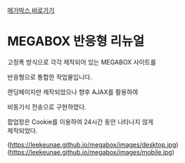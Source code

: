 [메가박스 바로가기](https://leekeunae.github.io/megabox/)
# MEGABOX 반응형 리뉴얼

고정폭 방식으로 각각 제작되어 있는 MEGABOX 사이트를  

반응형으로 통합한 작업물입니다.  

랜딩페이지만 제작되었으나 향후 AJAX를 활용하여  

비동기식 전송으로 구현하였다.  

팝업창은 Cookie를 이용하여 24시간 동안 나타나지 않게  
제작되었다.

(https://leekeunae.github.io/megabox/images/desktop.jpg)  
(https://leekeunae.github.io/megabox/images/mobile.jpg)


